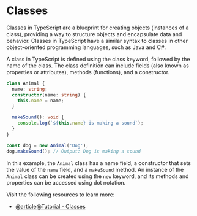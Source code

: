 # Classes

Classes in TypeScript are a blueprint for creating objects (instances of a class), providing a way to structure objects and encapsulate data and behavior. Classes in TypeScript have a similar syntax to classes in other object-oriented programming languages, such as Java and C#.

A class in TypeScript is defined using the class keyword, followed by the name of the class. The class definition can include fields (also known as properties or attributes), methods (functions), and a constructor.

```typescript
class Animal {
  name: string;
  constructor(name: string) {
    this.name = name;
  }

  makeSound(): void {
    console.log(`${this.name} is making a sound`);
  }
}

const dog = new Animal('Dog');
dog.makeSound(); // Output: Dog is making a sound
```

In this example, the `Animal` class has a name field, a constructor that sets the value of the `name` field, and a `makeSound` method. An instance of the `Animal` class can be created using the `new` keyword, and its methods and properties can be accessed using dot notation.

Visit the following resources to learn more:

- [@article@Tutorial - Classes](https://www.typescriptlang.org/docs/handbook/2/classes.html)
